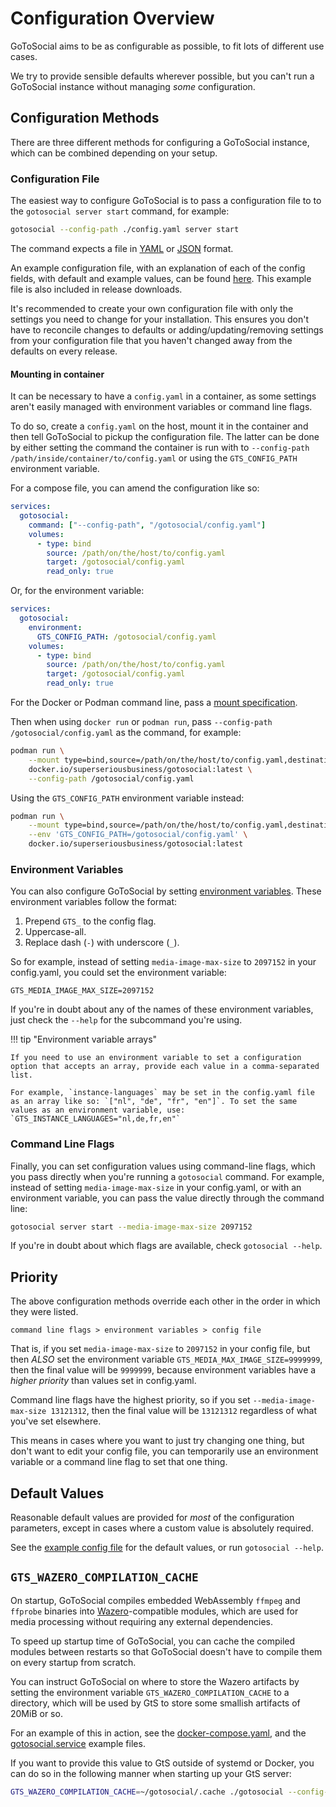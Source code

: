 # Configuration Overview

GoToSocial aims to be as configurable as possible, to fit lots of different use cases.

We try to provide sensible defaults wherever possible, but you can't run a GoToSocial instance without managing *some* configuration.

## Configuration Methods

There are three different methods for configuring a GoToSocial instance, which can be combined depending on your setup.

### Configuration File

The easiest way to configure GoToSocial is to pass a configuration file to to the `gotosocial server start` command, for example:

```bash
gotosocial --config-path ./config.yaml server start
```

The command expects a file in [YAML](https://en.wikipedia.org/wiki/YAML) or [JSON](https://en.wikipedia.org/wiki/JSON) format.

An example configuration file, with an explanation of each of the config fields, with default and example values, can be found [here](https://github.com/superseriousbusiness/gotosocial/blob/main/example/config.yaml). This example file is also included in release downloads. 

It's recommended to create your own configuration file with only the settings you need to change for your installation. This ensures you don't have to reconcile changes to defaults or adding/updating/removing settings from your configuration file that you haven't changed away from the defaults on every release.

#### Mounting in container

It can be necessary to have a `config.yaml` in a container, as some settings aren't easily managed with environment variables or command line flags.

To do so, create a `config.yaml` on the host, mount it in the container and then tell GoToSocial to pickup the configuration file. The latter can be done by either setting the command the container is run with to `--config-path /path/inside/container/to/config.yaml` or using the `GTS_CONFIG_PATH` environment variable.

For a compose file, you can amend the configuration like so:

```yaml
services:
  gotosocial:
    command: ["--config-path", "/gotosocial/config.yaml"]
    volumes:
      - type: bind
        source: /path/on/the/host/to/config.yaml
        target: /gotosocial/config.yaml
        read_only: true
```

Or, for the environment variable:

```yaml
services:
  gotosocial:
    environment:
      GTS_CONFIG_PATH: /gotosocial/config.yaml
    volumes:
      - type: bind
        source: /path/on/the/host/to/config.yaml
        target: /gotosocial/config.yaml
        read_only: true
```

For the Docker or Podman command line, pass a [mount specification](https://docs.podman.io/en/latest/markdown/podman-run.1.html#mount-type-type-type-specific-option).

Then when using `docker run` or `podman run`, pass `--config-path /gotosocial/config.yaml` as the command, for example:

```sh
podman run \
    --mount type=bind,source=/path/on/the/host/to/config.yaml,destination=/gotosocial/config.yaml,readonly \
    docker.io/superseriousbusiness/gotosocial:latest \
    --config-path /gotosocial/config.yaml
```

Using the `GTS_CONFIG_PATH` environment variable instead:

```sh
podman run \
    --mount type=bind,source=/path/on/the/host/to/config.yaml,destination=/gotosocial/config.yaml,readonly \
    --env 'GTS_CONFIG_PATH=/gotosocial/config.yaml' \
    docker.io/superseriousbusiness/gotosocial:latest
```

### Environment Variables

You can also configure GoToSocial by setting [environment variables](https://en.wikipedia.org/wiki/Environment_variable). These environment variables follow the format:

1. Prepend `GTS_` to the config flag.
2. Uppercase-all.
3. Replace dash (`-`) with underscore (`_`).

So for example, instead of setting `media-image-max-size` to `2097152` in your config.yaml, you could set the environment variable:

```text
GTS_MEDIA_IMAGE_MAX_SIZE=2097152
```

If you're in doubt about any of the names of these environment variables, just check the `--help` for the subcommand you're using.

!!! tip "Environment variable arrays"
    
    If you need to use an environment variable to set a configuration option that accepts an array, provide each value in a comma-separated list.
    
    For example, `instance-languages` may be set in the config.yaml file as an array like so: `["nl", "de", "fr", "en"]`. To set the same values as an environment variable, use: `GTS_INSTANCE_LANGUAGES="nl,de,fr,en"`

### Command Line Flags

Finally, you can set configuration values using command-line flags, which you pass directly when you're running a `gotosocial` command. For example, instead of setting `media-image-max-size` in your config.yaml, or with an environment variable, you can pass the value directly through the command line:

```bash
gotosocial server start --media-image-max-size 2097152 
```

If you're in doubt about which flags are available, check `gotosocial --help`.

## Priority

The above configuration methods override each other in the order in which they were listed.

```text
command line flags > environment variables > config file
```

That is, if you set `media-image-max-size` to `2097152` in your config file, but then *ALSO* set the environment variable `GTS_MEDIA_MAX_IMAGE_SIZE=9999999`, then the final value will be `9999999`, because environment variables have a *higher priority* than values set in config.yaml.

Command line flags have the highest priority, so if you set `--media-image-max-size 13121312`, then the final value will be `13121312` regardless of what you've set elsewhere.

This means in cases where you want to just try changing one thing, but don't want to edit your config file, you can temporarily use an environment variable or a command line flag to set that one thing.

## Default Values

Reasonable default values are provided for *most* of the configuration parameters, except in cases where a custom value is absolutely required.

See the [example config file](https://github.com/superseriousbusiness/gotosocial/blob/main/example/config.yaml) for the default values, or run `gotosocial --help`.

## `GTS_WAZERO_COMPILATION_CACHE`

On startup, GoToSocial compiles embedded WebAssembly `ffmpeg` and `ffprobe` binaries into [Wazero](https://wazero.io/)-compatible modules, which are used for media processing without requiring any external dependencies.

To speed up startup time of GoToSocial, you can cache the compiled modules between restarts so that GoToSocial doesn't have to compile them on every startup from scratch.

You can instruct GoToSocial on where to store the Wazero artifacts by setting the environment variable `GTS_WAZERO_COMPILATION_CACHE` to a directory, which will be used by GtS to store some smallish artifacts of 20MiB or so.

For an example of this in action, see the [docker-compose.yaml](https://raw.githubusercontent.com/superseriousbusiness/gotosocial/main/example/docker-compose/docker-compose.yaml), and the [gotosocial.service](https://raw.githubusercontent.com/superseriousbusiness/gotosocial/main/example/gotosocial.service) example files.

If you want to provide this value to GtS outside of systemd or Docker, you can do so in the following manner when starting up your GtS server:

```bash
GTS_WAZERO_COMPILATION_CACHE=~/gotosocial/.cache ./gotosocial --config-path ./config.yaml server start
```
